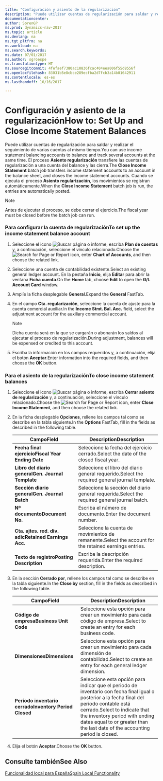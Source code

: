 ```yaml
---
title: "Configuración y asiento de la regularización"
description: "Puede utilizar cuentas de regularización para saldar y realizar el seguimiento de varias cuentas al mismo tiempo. El proceso **Asiento regularización** transfiere las cuentas de regularización a una cuenta del balance y las cierra. Cuando se ejecuta el proceso **Asiento regularización**, los movimientos se registran automáticamente."
documentationcenter: 
author: SorenGP
ms.prod: dynamics-nav-2017
ms.topic: article
ms.devlang: na
ms.tgt_pltfrm: na
ms.workload: na
ms.search.keywords: 
ms.date: 07/01/2017
ms.author: sgroespe
ms.translationtype: HT
ms.sourcegitcommit: 4fefaef7380ac10836fcac404eea006f55d8556f
ms.openlocfilehash: 83031b5e8cbce289ecfba2d7fcb3a14b01642911
ms.contentlocale: es-es
ms.lasthandoff: 10/16/2017

---
```

# <a name="how-to-set-up-and-close-income-statement-balances"></a><span data-ttu-id="6e1da-105">Configuración y asiento de la regularización</span><span class="sxs-lookup"><span data-stu-id="6e1da-105">How to: Set Up and Close Income Statement Balances</span></span>
<span data-ttu-id="6e1da-106">Puede utilizar cuentas de regularización para saldar y realizar el seguimiento de varias cuentas al mismo tiempo.</span><span class="sxs-lookup"><span data-stu-id="6e1da-106">You can use income statement balancing accounts to balance and track several accounts at the same time.</span></span> <span data-ttu-id="6e1da-107">El proceso **Asiento regularización** transfiere las cuentas de regularización a una cuenta del balance y las cierra.</span><span class="sxs-lookup"><span data-stu-id="6e1da-107">The **Close Income Statement** batch job transfers income statement accounts to an account in the balance sheet, and closes the income statement accounts.</span></span> <span data-ttu-id="6e1da-108">Cuando se ejecuta el proceso **Asiento regularización**, los movimientos se registran automáticamente.</span><span class="sxs-lookup"><span data-stu-id="6e1da-108">When the **Close Income Statement** batch job is run, the entries are automatically posted.</span></span>  
  
> [!NOTE]  
>  <span data-ttu-id="6e1da-109">Antes de ejecutar el proceso, se debe cerrar el ejercicio.</span><span class="sxs-lookup"><span data-stu-id="6e1da-109">The fiscal year must be closed before the batch job can run.</span></span>  
  
### <a name="to-set-up-the-income-statement-balance-account"></a><span data-ttu-id="6e1da-110">Para configurar la cuenta de regularización</span><span class="sxs-lookup"><span data-stu-id="6e1da-110">To set up the income statement balance account</span></span>  
  
1.  <span data-ttu-id="6e1da-111">Seleccione el icono ![Buscar página o informe](media/ui-search/search_small.png "icono Buscar página o informe"), escriba **Plan de cuentas** y, a continuación, seleccione el vínculo relacionado.</span><span class="sxs-lookup"><span data-stu-id="6e1da-111">Choose the ![Search for Page or Report](media/ui-search/search_small.png "Search for Page or Report icon") icon, enter **Chart of Accounts**, and then choose the related link.</span></span>  
  
2.  <span data-ttu-id="6e1da-112">Seleccione una cuenta de contabilidad existente.</span><span class="sxs-lookup"><span data-stu-id="6e1da-112">Select an existing general ledger account.</span></span> <span data-ttu-id="6e1da-113">En la pestaña **Inicio**, elija **Editar** para abrir la ventana **Ficha cuenta**.</span><span class="sxs-lookup"><span data-stu-id="6e1da-113">On the **Home** tab, choose **Edit** to open the **G/L Account Card** window.</span></span>  
  
3.  <span data-ttu-id="6e1da-114">Amplíe la ficha desplegable **General**.</span><span class="sxs-lookup"><span data-stu-id="6e1da-114">Expand the **General** FastTab.</span></span>  
  
4.  <span data-ttu-id="6e1da-115">En el campo **Cta. regularización**, seleccione la cuenta de ajuste para la cuenta comercial auxiliar.</span><span class="sxs-lookup"><span data-stu-id="6e1da-115">In the **Income Stmt. Bal. Acc.** field, select the adjustment account for the auxiliary commercial account.</span></span>  
  
    > [!NOTE]  
    >  <span data-ttu-id="6e1da-116">Dicha cuenta será en la que se cargarán o abonarán los saldos al ejecutar el proceso de regularización.</span><span class="sxs-lookup"><span data-stu-id="6e1da-116">During adjustment, balances will be expensed or credited to this account.</span></span>  
  
5.  <span data-ttu-id="6e1da-117">Escriba la información en los campos requeridos y, a continuación, elija el botón **Aceptar**.</span><span class="sxs-lookup"><span data-stu-id="6e1da-117">Enter information into the required fields, and then choose the **OK** button.</span></span>  
  
### <a name="to-close-income-statement-balances"></a><span data-ttu-id="6e1da-118">Para el asiento de la regularización</span><span class="sxs-lookup"><span data-stu-id="6e1da-118">To close income statement balances</span></span>  
  
1.  <span data-ttu-id="6e1da-119">Seleccione el icono ![Buscar página o informe](media/ui-search/search_small.png "icono Buscar página o informe"), escriba **Cerrar asiento de regularización** y, a continuación, seleccione el vínculo relacionado.</span><span class="sxs-lookup"><span data-stu-id="6e1da-119">Choose the ![Search for Page or Report](media/ui-search/search_small.png "Search for Page or Report icon") icon, enter **Close Income Statement**, and then choose the related link.</span></span>  
  
2.  <span data-ttu-id="6e1da-120">En la ficha desplegable **Opciones**, rellene los campos tal como se describe en la tabla siguiente.</span><span class="sxs-lookup"><span data-stu-id="6e1da-120">In the **Options** FastTab, fill in the fields as described in the following table.</span></span>  
  
    |<span data-ttu-id="6e1da-121">Campo</span><span class="sxs-lookup"><span data-stu-id="6e1da-121">Field</span></span>|<span data-ttu-id="6e1da-122">Description</span><span class="sxs-lookup"><span data-stu-id="6e1da-122">Description</span></span>|  
    |---------------------------------|---------------------------------------|  
    |<span data-ttu-id="6e1da-123">**Fecha final ejercicio**</span><span class="sxs-lookup"><span data-stu-id="6e1da-123">**Fiscal Year Ending Date**</span></span>|<span data-ttu-id="6e1da-124">Seleccione la fecha del ejercicio cerrado.</span><span class="sxs-lookup"><span data-stu-id="6e1da-124">Select the date of the closed fiscal year.</span></span>|  
    |<span data-ttu-id="6e1da-125">**Libro del diario general**</span><span class="sxs-lookup"><span data-stu-id="6e1da-125">**Gen. Journal Template**</span></span>|<span data-ttu-id="6e1da-126">Seleccione el libro del diario general requerido.</span><span class="sxs-lookup"><span data-stu-id="6e1da-126">Select the required general journal template.</span></span>|  
    |<span data-ttu-id="6e1da-127">**Sección diario general**</span><span class="sxs-lookup"><span data-stu-id="6e1da-127">**Gen. Journal Batch**</span></span>|<span data-ttu-id="6e1da-128">Seleccione la sección del diario general requerida.</span><span class="sxs-lookup"><span data-stu-id="6e1da-128">Select the required general journal batch.</span></span>|  
    |<span data-ttu-id="6e1da-129">**Nº documento**</span><span class="sxs-lookup"><span data-stu-id="6e1da-129">**Document No.**</span></span>|<span data-ttu-id="6e1da-130">Escriba el número de documento.</span><span class="sxs-lookup"><span data-stu-id="6e1da-130">Enter the document number.</span></span>|  
    |<span data-ttu-id="6e1da-131">**Cta. ajtes. red. div. adic**</span><span class="sxs-lookup"><span data-stu-id="6e1da-131">**Retained Earnings Acc.**</span></span>|<span data-ttu-id="6e1da-132">Seleccione la cuenta de movimientos de remanente.</span><span class="sxs-lookup"><span data-stu-id="6e1da-132">Select the account for the retained earnings entries.</span></span>|  
    |<span data-ttu-id="6e1da-133">**Texto de registro**</span><span class="sxs-lookup"><span data-stu-id="6e1da-133">**Posting Description**</span></span>|<span data-ttu-id="6e1da-134">Escriba la descripción requerida.</span><span class="sxs-lookup"><span data-stu-id="6e1da-134">Enter the required description.</span></span>|  
  
3.  <span data-ttu-id="6e1da-135">En la sección **Cerrado por**, rellene los campos tal como se describe en la tabla siguiente.</span><span class="sxs-lookup"><span data-stu-id="6e1da-135">In the **Close by** section, fill in the fields as described in the following table.</span></span>  
  
    |<span data-ttu-id="6e1da-136">Campo</span><span class="sxs-lookup"><span data-stu-id="6e1da-136">Field</span></span>|<span data-ttu-id="6e1da-137">Description</span><span class="sxs-lookup"><span data-stu-id="6e1da-137">Description</span></span>|  
    |---------------------------------|---------------------------------------|  
    |<span data-ttu-id="6e1da-138">**Código de empresa**</span><span class="sxs-lookup"><span data-stu-id="6e1da-138">**Business Unit Code**</span></span>|<span data-ttu-id="6e1da-139">Seleccione esta opción para crear un movimiento para cada código de empresa.</span><span class="sxs-lookup"><span data-stu-id="6e1da-139">Select to create an entry for each business code.</span></span>|  
    |<span data-ttu-id="6e1da-140">**Dimensiones**</span><span class="sxs-lookup"><span data-stu-id="6e1da-140">**Dimensions**</span></span>|<span data-ttu-id="6e1da-141">Seleccione esta opción para crear un movimiento para cada dimensión de contabilidad.</span><span class="sxs-lookup"><span data-stu-id="6e1da-141">Select to create an entry for each general ledger dimension.</span></span>|  
    |<span data-ttu-id="6e1da-142">**Periodo inventario cerrado**</span><span class="sxs-lookup"><span data-stu-id="6e1da-142">**Inventory Period Closed**</span></span>|<span data-ttu-id="6e1da-143">Seleccione esta opción para indicar que el periodo de inventario con fecha final igual o posterior a la fecha final del periodo contable está cerrado.</span><span class="sxs-lookup"><span data-stu-id="6e1da-143">Select to indicate that the inventory period with ending dates equal to or greater than the last date of the accounting period is closed.</span></span>|  
  
4.  <span data-ttu-id="6e1da-144">Elija el botón **Aceptar**.</span><span class="sxs-lookup"><span data-stu-id="6e1da-144">Choose the **OK** button.</span></span>  
  
## <a name="see-also"></a><span data-ttu-id="6e1da-145">Consulte también</span><span class="sxs-lookup"><span data-stu-id="6e1da-145">See Also</span></span>  
 [<span data-ttu-id="6e1da-146">Funcionalidad local para España</span><span class="sxs-lookup"><span data-stu-id="6e1da-146">Spain Local Functionality</span></span>](spain-local-functionality.md)
